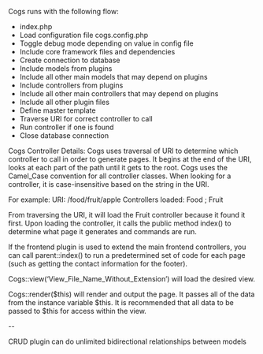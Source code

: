 Cogs runs with the following flow:
* index.php
* Load configuration file cogs.config.php
* Toggle debug mode depending on value in config file
* Include core framework files and dependencies
* Create connection to database
* Include models from plugins
* Include all other main models that may depend on plugins
* Include controllers from plugins
* Include all other main controllers that may depend on plugins
* Include all other plugin files
* Define master template
* Traverse URI for correct controller to call
* Run controller if one is found
* Close database connection

Cogs Controller Details:
Cogs uses traversal of URI to determine which controller to call in order to generate pages. It begins at the end of the URI, looks at each part of the path until it gets to the root. Cogs uses the Camel_Case convention for all controller classes. When looking for a controller, it is case-insensitive based on the string in the URI.

For example:
URI: /food/fruit/apple
Controllers loaded: Food ; Fruit

From traversing the URI, it will load the Fruit controller because it found it first. Upon loading the controller, it calls the public method index() to determine what page it generates and commands are run.

If the frontend plugin is used to extend the main frontend controllers, you can call parent::index() to run a predetermined set of code for each page (such as getting the contact information for the footer).

Cogs::view(‘View_File_Name_Without_Extension’) will load the desired view.

Cogs::render($this) will render and output the page. It passes all of the data from the instance variable $this. It is recommended that all data to be passed to $this for access within the view.

--

CRUD plugin can do unlimited bidirectional relationships between models
